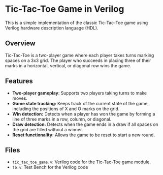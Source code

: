 # Tic-Tac-Toe Game in Verilog

This is a simple implementation of the classic Tic-Tac-Toe game using Verilog hardware description language (HDL).

## Overview

Tic-Tac-Toe is a two-player game where each player takes turns marking spaces on a 3x3 grid. The player who succeeds in placing three of their marks in a horizontal, vertical, or diagonal row wins the game.

## Features

- **Two-player gameplay:** Supports two players taking turns to make moves.
- **Game state tracking:** Keeps track of the current state of the game, including the positions of X and O marks on the grid.
- **Win detection:** Detects when a player has won the game by forming a line of three marks in a row, column, or diagonal.
- **Draw detection:** Detects when the game ends in a draw if all spaces on the grid are filled without a winner.
- **Reset functionality:** Allows the game to be reset to start a new round.

## Files

- `tic_tac_toe_game.v`: Verilog code for the Tic-Tac-Toe game module.
- `tb.v`: Test Bench for the Verilog code
